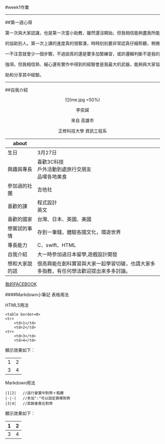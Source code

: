#week1作業
<!--我是分隔線-->
***
##第一週心得


第一次與大家認識，也是第一次當小助教，雖然還沒開始，但我相信能夠盡我所能<!--這裡多按一個ENTER就會斷行-->
    
的協助別人。第一次上課的進度真的很緊湊，時時刻刻要非常認真仔細聆聽，稍微

一不注意就會少一個步驟，不過說真的還是要多加緊練習，或許邏輯判斷不是我的

強項，但我相信熟、細心還有實作中得到的經驗會是我最大的武器，能夠與大家協

助和分享其中經驗。

<!--我是分隔線-->
***
##自我介紹

 <center>
 
 ![](me.jpg =50%)
 
 李奕諴
 
 來自 高雄市
 
 正修科技大學 資訊工程系
  
 
|about|  |
|----------|--------|
|生日	   	 |3月27日|
|興趣與專長	 |喜歡3C科技<br>	戶外活動到處旅行交朋友<br>品嚐各地美食<br>|
|參加過的社團	 |吉他社|
|喜歡的課		 | 程式設計<br>	英文|
|喜歡的國家	 |台灣、日本、英國、美國|
|想嘗試的事情	 |存到一筆錢，體驗各國文化，環遊世界|
|專長能力		 |C、swift、HTML|
|自我介紹		 |大一時參加過日本留學,遊戲設計開發|
|想和大家說的話|很高興能在創科實習與大家一起學習切磋，也請大家多多指教，有任何想法歡迎提出來多多討論。|


 </center>

[我的FACEBOOK](http://goo.gl/QCKEUc)

<!--這是註解-->

####Markdown小筆記
表格用法

HTML5用法

	<table border=0>
	<tr>
		<td>1</td>
		<td>2</td>
	<tr>
		<td>3</td>
		<td>4</td>
		
顯示效果如下：		
</table>
<table border=0>
<tr>
	<td>1</td>
	<td>2</td>
<tr>
	<td>3</td>
	<td>4</td>
</table>

Markdown用法
	
	|1|2|	//這行會置中對齊＋粗體
	|-|-|	//多加":"可以設定靠哪對齊
	|3|4|	//其餘會靠左對齊
	
顯示效果如下：

|1|2|
|-|-|
|3|4|
	